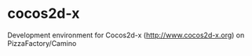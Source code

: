 # cocos2d-x
Development environment for Cocos2d-x (http://www.cocos2d-x.org) on PizzaFactory/Camino
